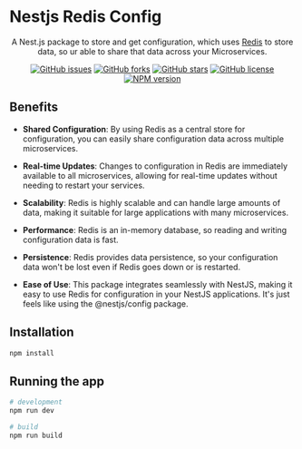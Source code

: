 # Nestjs Redis Config

<p align="center">
  A Nest.js package to store and get configuration, which uses <a href="https://github.com/redis/redis">Redis</a> to store data, so ur able to share that data across your Microservices.
</p>

<p align="center">
<a href="https://github.com/uhmpasterig/nest-redis-config/issues"><img src="https://img.shields.io/github/issues/uhmpasterig/nest-redis-config" alt="GitHub issues"></a>
<a href="https://github.com/uhmpasterig/nest-redis-config/network"><img src="https://img.shields.io/github/forks/uhmpasterig/nest-redis-config" alt="GitHub forks"></a>
<a href="https://github.com/uhmpasterig/nest-redis-config/stargazers"><img src="https://img.shields.io/github/stars/uhmpasterig/nest-redis-config" alt="GitHub stars"></a>
<a href="https://github.com/uhmpasterig/nest-redis-config/blob/master/LICENSE.md"><img src="https://img.shields.io/github/license/uhmpasterig/nest-redis-config" alt="GitHub license"></a>
<a href="https://www.npmjs.com/package/nest-redis-config"><img src="https://img.shields.io/npm/v/nest-redis-config" alt="NPM version"></a>
</p>

## Benefits

- **Shared Configuration**: By using Redis as a central store for configuration, you can easily share configuration data across multiple microservices.

- **Real-time Updates**: Changes to configuration in Redis are immediately available to all microservices, allowing for real-time updates without needing to restart your services.

- **Scalability**: Redis is highly scalable and can handle large amounts of data, making it suitable for large applications with many microservices.

- **Performance**: Redis is an in-memory database, so reading and writing configuration data is fast.

- **Persistence**: Redis provides data persistence, so your configuration data won't be lost even if Redis goes down or is restarted.

- **Ease of Use**: This package integrates seamlessly with NestJS, making it easy to use Redis for configuration in your NestJS applications. It's just feels like using the @nestjs/config package.

## Installation

```bash
npm install
```

## Running the app

```bash
# development
npm run dev

# build
npm run build
```
